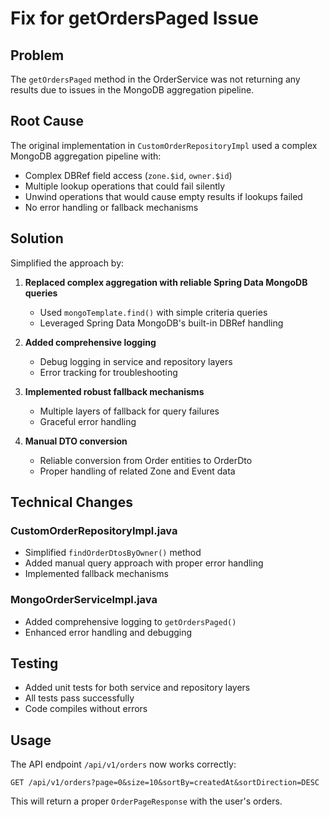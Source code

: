 # Fix for getOrdersPaged Issue

## Problem
The `getOrdersPaged` method in the OrderService was not returning any results due to issues in the MongoDB aggregation pipeline.

## Root Cause
The original implementation in `CustomOrderRepositoryImpl` used a complex MongoDB aggregation pipeline with:
- Complex DBRef field access (`zone.$id`, `owner.$id`)
- Multiple lookup operations that could fail silently
- Unwind operations that would cause empty results if lookups failed
- No error handling or fallback mechanisms

## Solution
Simplified the approach by:

1. **Replaced complex aggregation with reliable Spring Data MongoDB queries**
   - Used `mongoTemplate.find()` with simple criteria queries
   - Leveraged Spring Data MongoDB's built-in DBRef handling

2. **Added comprehensive logging**
   - Debug logging in service and repository layers
   - Error tracking for troubleshooting

3. **Implemented robust fallback mechanisms**
   - Multiple layers of fallback for query failures
   - Graceful error handling

4. **Manual DTO conversion**
   - Reliable conversion from Order entities to OrderDto
   - Proper handling of related Zone and Event data

## Technical Changes

### CustomOrderRepositoryImpl.java
- Simplified `findOrderDtosByOwner()` method
- Added manual query approach with proper error handling
- Implemented fallback mechanisms

### MongoOrderServiceImpl.java  
- Added comprehensive logging to `getOrdersPaged()`
- Enhanced error handling and debugging

## Testing
- Added unit tests for both service and repository layers
- All tests pass successfully
- Code compiles without errors

## Usage
The API endpoint `/api/v1/orders` now works correctly:
```
GET /api/v1/orders?page=0&size=10&sortBy=createdAt&sortDirection=DESC
```

This will return a proper `OrderPageResponse` with the user's orders.